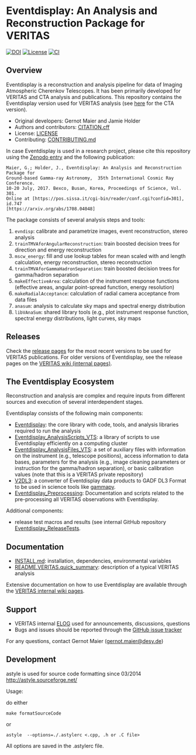 # Eventdisplay: An Analysis and Reconstruction Package for VERITAS

[![DOI](https://zenodo.org/badge/221041866.svg)](https://zenodo.org/badge/latestdoi/221041866)
[![License](https://img.shields.io/badge/License-BSD_3--Clause-blue.svg)](https://opensource.org/licenses/BSD-3-Clause)
[![CI](https://github.com/VERITAS-Observatory/EventDisplay_v4/actions/workflows/ci.yml/badge.svg)](https://github.com/VERITAS-Observatory/EventDisplay_v4/actions/workflows/ci.yml)

## Overview

Eventdisplay is a reconstruction and analysis pipeline for data of
Imaging Atmospheric Cherenkov Telescopes.
It has been primarily developed for VERITAS and CTA analysis and publications.
This repository contains the Eventdisplay version used for VERITAS analysis (see [here](https://github.com/Eventdisplay/Eventdisplay) for the CTA version).

* Original developers: Gernot Maier and Jamie Holder
* Authors and contributors: [CITATION.cff](CITATION.cff)
* License: [LICENSE](LICENSE)
* Contributing: [CONTRIBUTING.md](CONTRIBUTING.md)

In case Eventdisplay is used in a research project, please cite this repository using the [Zenodo entry](https://zenodo.org/badge/latestdoi/221041866) and
the following publication:

```
Maier, G.; Holder, J., Eventdisplay: An Analysis and Reconstruction Package for
Ground-based Gamma-ray Astronomy,  35th International Cosmic Ray Conference.
10-20 July, 2017. Bexco, Busan, Korea, Proceedings of Science, Vol. 301.
Online at [https://pos.sissa.it/cgi-bin/reader/conf.cgi?confid=301], id.747
[https://arxiv.org/abs/1708.04048]
```

The package consists of several analysis steps and tools:

1. `evndisp`: calibrate and parametrize images, event reconstruction, stereo analysis
2. `trainTMVAforAngularReconstruction`: train boosted decision trees for direction and energy reconstruction
3. `mscw_energy`: fill and use lookup tables for mean scaled with and length calculation, energy reconstruction, stereo reconstruction
4. `trainTMVAforGammaHadronSeparation`: train boosted decision trees for gamma/hadron separation
5. `makeEffectiveArea`: calculation of the instrument response functions (effective areas, angular point-spread function, energy resolution)
6. `makeRadialAcceptance`: calculation of radial camera acceptance from data files
7. `anasum`: analysis to calculate sky maps and spectral energy distribution
8. `libVAnaSum`: shared library tools (e.g., plot instrument response function, spectral energy distributions, light curves, sky maps

## Releases

Check the [release pages](https://github.com/VERITAS-Observatory/EventDisplay_v4/releases) for the most recent versions to be used for VERITAS publications.
For older versions of Eventdisplay, see the release pages on the [VERITAS wiki (internal pages)](https://veritas.sao.arizona.edu/wiki/index.php/Eventdisplay_Manual#Versions_of_eventdisplay).

## The Eventdisplay Ecosystem

Reconstruction and analysis are complex and require inputs from different sources and execution of several interdependent stages.

Eventdisplay consists of the following main components:

- [Eventdisplay](https://github.com/VERITAS-Observatory/EventDisplay_v4): the core library with code, tools, and analysis libraries required to run the analysis
- [Eventdisplay_AnalysisScripts_VTS](https://github.com/VERITAS-Observatory/Eventdisplay_AnalysisScripts_VTS): a library of scripts to use Eventdisplay efficiently on a computing cluster
- [Eventdisplay_AnalysisFiles_VTS](https://github.com/VERITAS-Observatory/Eventdisplay_AnalysisFiles_VTS): a set of auxiliary files with information on the instrument (e.g., telescope positions), access information to data bases, parameters for the analysis (e.g., image cleaning parameters or instruction for the gamma/hadron separation), or basic calibration values (note that this is a VERITAS private repository)
- [V2DL3](https://github.com/VERITAS-Observatory/V2DL3): a converter of Eventdisplay data products to GADF DL3 Format to be used in science tools like [gammapy](https://github.com/gammapy/gammapy).
- [Eventdisplay_Preprocessing](https://github.com/VERITAS-Observatory/EventDisplay_Preprocessing/blob/main/README.md): Documentation and scripts related to the pre-processing all VERITAS observations with Eventdisplay.

Additional components:

- release test macros and results (see internal GitHub repository [Eventdisplay_ReleaseTests](https://github.com/VERITAS-Observatory/EventDisplay_ReleaseTests_code).

## Documentation

- [INSTALL.md](INSTALL.md): installation, dependencies, environmental variables
- [README.VERITAS.quick_summary](README/README.VERITAS.quick_summary): description of a typical VERITAS analysis

Extensive documentation on how to use Eventdisplay are available through the [VERITAS internal wiki pages](https://veritas.sao.arizona.edu/wiki/Eventdisplay_Manual).

## Support

- VERITAS internal [ELOG](http://veritas.sao.arizona.edu/private/elog/Eventdisplay-WG/) used for announcements, discussions, questions
- Bugs and issues should be reported through the [GitHub issue tracker](https://github.com/VERITAS-Observatory/EventDisplay_v4/issues)

For any questions, contact Gernot Maier (gernot.maier@desy.de)

## Development

astyle is used for source code formatting since 03/2014
http://astyle.sourceforge.net/

Usage:

do either

```console
make formatSourceCode
```

 or

```console
astyle  --options=./.astylerc <.cpp, .h or .C file>
```

All options are saved in the .astylerc file.
